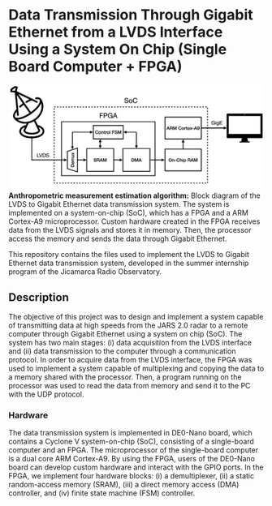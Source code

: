 # Data Transmission Through Gigabit Ethernet from a LVDS Interface Using a System On Chip (Single Board Computer + FPGA)

![teaser figure](images/teaser.png)
**Anthropometric measurement estimation algorithm:** Block diagram of the LVDS to Gigabit Ethernet data transmission system. The system is implemented on a system-on-chip (SoC), which has a FPGA and a ARM Cortex-A9 microprocessor. Custom hardware created in the FPGA receives data from the LVDS signals and stores it in memory. Then, the processor access the memory and sends the data through Gigabit Ethernet.</p> 

This repository contains the files used to implement the LVDS to Gigabit Ethernet data transmission system, developed in the summer internship program of the Jicamarca Radio Observatory. 

## Description

The objective of this project was to design and implement a system capable of transmitting data at high speeds from the JARS 2.0 radar to a remote computer through Gigabit Ethernet using a system on chip (SoC). The system has two main stages: (i) data acquisition from the LVDS interface and (ii) data transmission to the computer through a communication protocol. In order to acquire data from the LVDS interface, the FPGA was used to implement a system capable of multiplexing and copying the data to a memory shared with the processor. Then, a program running on the processor was used to read the data from memory and send it to the PC with the UDP protocol.

### Hardware

The data transmission system is implemented in DE0-Nano board, which contains a Cyclone V system-on-chip (SoC), consisting of a single-board computer and an FPGA. The microprocessor of the single-board computer is a dual core ARM Cortex-A9. By using the FPGA, users of the DE0-Nano board can develop custom hardware and interact with the GPIO ports. In the FPGA, we implement four hardware blocks: (i) a demultiplexer, (ii) a static random-access memory (SRAM), (iii) a direct memory access (DMA) controller, and (iv) finite state machine (FSM) controller. 